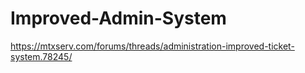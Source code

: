 # Improved-Admin-System
https://mtxserv.com/forums/threads/administration-improved-ticket-system.78245/
